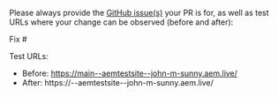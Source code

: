 Please always provide the [GitHub issue(s)](../issues) your PR is for, as well as test URLs where your change can be observed (before and after):

Fix #<gh-issue-id>

Test URLs:
- Before: https://main--aemtestsite--john-m-sunny.aem.live/
- After: https://<branch>--aemtestsite--john-m-sunny.aem.live/
